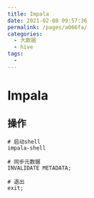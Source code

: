 ```yaml
---
title: Impala
date: 2021-02-08 09:57:36
permalink: /pages/a066fa/
categories:
  - 大数据
  - hive
tags:
  - 
---
```

# Impala

## 操作

```shell
# 启动shell
impala-shell 

# 同步元数据
INVALIDATE METADATA;

# 退出
exit;

```


